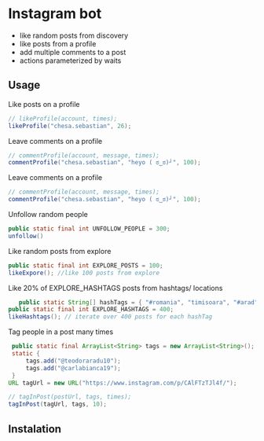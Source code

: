 # Instagram bot

* like random posts from discovery
* like posts from a profile
* add multiple comments to a post 
* actions parameterized by waits

## Usage

Like posts on a profile
```java
// likeProfile(account, times);
likeProfile("chesa.sebastian", 26);
```
Leave comments on a profile
```java
// commentProfile(account, message, times);
commentProfile("chesa.sebastian", "heyo ( ಠ‿ಠ)┘", 100);
```
Leave comments on a profile
```java
// commentProfile(account, message, times);
commentProfile("chesa.sebastian", "heyo ( ಠ‿ಠ)┘", 100);
```
Unfollow random people
```java
public static final int UNFOLLOW_PEOPLE = 300;
unfollow()
```
Like random posts from explore
```java
public static final int EXPLORE_POSTS = 100;
likeExpore(); //like 100 posts from explore
```
Like 20% of EXPLORE_HASHTAGS posts from hashtags/ locations
```java
   public static String[] hashTags = { "#romania", "timisoara", "#arad", "#beach", "#developer", "#software", "#gymbeast" "party", "vodka" };
public static final int EXPLORE_HASHTAGS = 400;
likeHashtags(); // iterate over 400 posts for each hashTag
```
Tag people in a post many times
```java
 public static final ArrayList<String> tags = new ArrayList<String>();
 static {
     tags.add("@teodoraradu10");
     tags.add("@carlabianca19");
 }
URL tagUrl = new URL("https://www.instagram.com/p/CAlFTzTJl4f/");

// tagInPost(postUrl, tags, times);
tagInPost(tagUrl, tags, 10);
```
## Instalation
